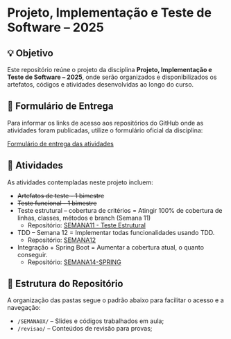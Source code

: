 # Projeto, Implementação e Teste de Software – 2025

## 💡 Objetivo

Este repositório reúne o projeto da disciplina **Projeto, Implementação e Teste de Software – 2025**, onde serão organizados e disponibilizados os artefatos, códigos e atividades desenvolvidas ao longo do curso.

## 🔗 Formulário de Entrega

Para informar os links de acesso aos repositórios do GitHub onde as atividades foram publicadas, utilize o formulário oficial da disciplina:

[Formulário de entrega das atividades](https://forms.gle/4gBMBGDewHjK11Xx9)

## 📁 Atividades

As atividades contempladas neste projeto incluem:

- ~~Artefatos de teste - 1 bimestre~~
- ~~Teste funcional - 1 bimestre~~
- Teste estrutural – cobertura de critérios = Atingir 100% de cobertura de linhas, classes, métodos e branch (Semana 11)  
  - Repositório: [SEMANA11 - Teste Estrutural](https://github.com/JoaoChoma/testedesoftware2025/tree/main/SEMANA11-TESTE%20ESTRUTURAL)  
- TDD – Semana 12 = Implementar todas funcionalidades usando TDD.
    - Repositório: [SEMANA12](https://github.com/JoaoChoma/testedesoftware2025/tree/main/SEMANA12) 
- Integração + Spring Boot = Aumentar a cobertura atual, o quanto conseguir. 
  - Repositório: [SEMANA14-SPRING](https://github.com/JoaoChoma/testedesoftware2025/tree/main/SEMANA14-SPRING/demo)

## 📂 Estrutura do Repositório

A organização das pastas segue o padrão abaixo para facilitar o acesso e a navegação:

- `/SEMANA0X/` – Slides e códigos trabalhados em aula;  
- `/revisao/` – Conteúdos de revisão para provas;</file>